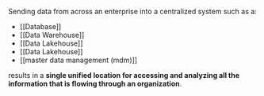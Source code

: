 Sending data from across an enterprise into a centralized system such as a:

- [[Database]]
- [[Data Warehouse]]
- [[Data Lakehouse]]
- [[Data Lakehouse]]
- [[master data management (mdm)]]

results in a **single unified location for accessing and analyzing all the information that is flowing through an organization**.